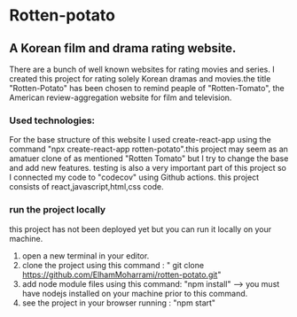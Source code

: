 # Rotten-potato

## A Korean film and drama rating website.

There are a bunch of well known websites for rating movies and series. I created this project
for rating solely Korean dramas and movies.the title "Rotten-Potato" has been chosen to remind peaple of "Rotten-Tomato",
the American review-aggregation website for film and television.

### Used technologies:

For the base structure of this website I used create-react-app using the command
"npx create-react-app rotten-potato".this project may seem as an amatuer clone of as mentioned
"Rotten Tomato" but I try to change the base and add new features. testing is also a very important
part of this project so I connected my code to "codecov" using Github actions. this project consists
of react,javascript,html,css code.

### run the project locally

this project has not been deployed yet but you can run it locally on your machine.

1. open a new terminal in your editor.
2. clone the project using this command : " git clone https://github.com/ElhamMoharrami/rotten-potato.git"
3. add node module files using this command: "npm install" --> you must have nodejs installed on your machine prior to this command.
4. see the project in your browser running : "npm start"
